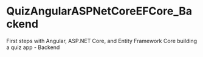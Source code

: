 # QuizAngularASPNetCoreEFCore_Backend
First steps with Angular, ASP.NET Core, and Entity Framework Core building a quiz app - Backend
